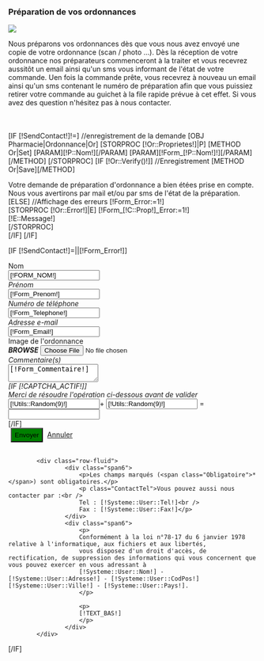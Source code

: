 <div class="block">
        <h3 class="title_block">Préparation de vos ordonnances</h3>
        <div class="block-search">
                <div class="row-fluid" style="margin-bottom:50px;">
                    <div class="span3">
                        <img src="/Skins/[!Systeme::Skin!]/img/preparatrice.jpg" class="img-responsive" />
                    </div>
                    <div class="span9">
                        <p>
                            Nous préparons vos ordonnances dès que vous nous avez envoyé une copie de votre ordonnance (scan / photo ...). Dès la réception de votre ordonnance nos préparateurs commenceront à la traiter et vous recevrez aussitôt un email ainsi qu'un sms vous informant de l'état de votre commande. Uen fois la commande prête, vous recevrez à nouveau un email ainsi qu'un sms contenant le numéro de préparation afin que vous puissiez retirer votre commande au guichet à la file rapide prévue à cet effet. Si vous avez des question n'hésitez pas à nous contacter.
                        </p>
                    </div>
                </div>


[IF [!SendContact!]!=]
    //enregistrement de la demande
    [OBJ Pharmacie|Ordonnance|Or]
    [STORPROC [!Or::Proprietes!]|P]
        [METHOD Or|Set]
            [PARAM][!P::Nom!][/PARAM]
            [PARAM][!Form_[!P::Nom!]!][/PARAM]
        [/METHOD]
    [/STORPROC]
    [IF [!Or::Verify()!]]
        //Enregistrement
        [METHOD Or|Save][/METHOD]
        <div class="alert alert-success">
            Votre demande de préparation d'ordonnance a bien étées prise en compte. Nous vous avertirons par mail et/ou par sms de l'état de la préparation.
        </div>
    [ELSE]
        //Affichage des erreurs
        [!Form_Error:=1!]
        <div class="alert alert-danger">
        [STORPROC [!Or::Error!]|E]
            [!Form_[!C::Prop!]_Error:=1!]
            <div>[!E::Message!]</div>
        [/STORPROC]
        </div>
    [/IF]
[/IF]

[IF [!SendContact!]=||[!Form_Error!]]
	    <form id="FormContact" method="post" action="/[!Lien!]" class="form-horizontal" enctype="multipart/form-data">
				    <div class="row-fluid">
						<div class="span12">
							    <div class="control-group  [IF [!Form_Nom_Error!]]error[/IF]">
									<label class="control-label" for="Form_Nom">Nom <span class="Obligatoire">*</span></label>
									<div class="controls">
										    <input type="text" id="Form_Nom" name="Form_Nom" class="input-block-level" style="text-transform:uppercase" value="[!Form_Nom!]" required/>
									</div>
							    </div>
							    <div class="control-group  [IF [!Form_Prenom_Error!]]error[/IF]">
									<label class="control-label" for="Form_Prenom">Prénom</label>
									<div class="controls">
										    <input type="text" name="Form_Prenom" class="input-block-level" value="[!Form_Prenom!]" />
									</div>
							    </div>
							    <div class="control-group [IF [!Form_Telephone_Error!]]error[/IF]">
									<label class="control-label" for="Form_Telephone">Numéro de téléphone</label>
									<div class="controls">
										    <input type="text" name="Form_Telephone" class="input-block-level"  value="[!Form_Telephone!]"/>
									</div>
							    </div>
							    <div class="control-group  [IF [!Form_Email_Error!]]error[/IF]">
									<label class="control-label" for="Form_Email">Adresse e-mail <span class="Obligatoire">*</span></label>
									<div class="controls">
										<input type="text" id="Form_Email" name="Form_Email" value="[!Form_Email!]" class="input-block-level" required/>
									</div>
							    </div>
							    <div class="control-group  [IF [!Form_Image_Error!]]error[/IF]">
									<label class="control-label" for="Form_Mail">Image de l'ordonnance <span class="Obligatoire">*</span></label>
									<div class="controls">
                                                                            <span class="exclusive btn-file">
                                                                                __BROWSE__ <input type="file" id="Form_Image" name="Form_Image" value="[!Form_Image!]" class="input-block-level" required/>
                                                                            </span>
									</div>
							    </div>
							<div class="control-group  [IF [!Form_Commentaire_Error!]]error[/IF]">
								<label class="control-label" for="Form_Commentaire">Commentaire(s)</label>
								<div class="controls">
									<textarea id="Form_Image" name="Form_Commentaire" id="Form_Commentaire" >[!Form_Commentaire!]</textarea>
								</div>
							</div>
						</div>
				    </div>
			[IF [!CAPTCHA_ACTIF!]]
				    <div class="row-fluid">
						<div class="span12">
							    <div class="control-group last [IF [!Form_Calc_Error!]]error[/IF]">
									<label class="control-label span6" for="Form_Nom">Merci de résoudre l'opération ci-dessous avant de valider <span class="Obligatoire">*</span></label>
									<div class="controls form-inline">
										    <input type="text" name="n3" id="n3" value="[!Utils::Random(9)!]" maxlength="2" readonly="readonly" class="span1"/>+
										    <input type="text" name="n4" value="[!Utils::Random(9)!]" maxlength="2" readonly="readonly" class="span1"/>
										    <span style="width:40px;text-align:center;">=</span>
										    <input type="text" name="tot2" value=""  maxlength="2" class="span1 [IF [!Calc2_Error!]]Error[/IF]" required/>
									</div>
							    </div>
						</div>
				    </div>
			[/IF]
				    <div class="row-fluid">
						<input type="hidden" name="SendContact" value="1">
						<div class="span5 offset7">
							    <button type="submit" class="button_small pull-right" style="height: 29px;margin: 0 5px;background-color: green;">Envoyer</button>
							    <a href="/[!Systeme::CurrentMenu::Url!]" class="button_small pull-right">Annuler</a>
						</div>
				    </div>	
	    </form>
	    
			<div class="row-fluid">
				    <div class="span6">
						<p>Les champs marqués (<span class="Obligatoire">*</span>) sont obligatoires.</p>
						<p class="ContactTel">Vous pouvez aussi nous contacter par :<br />
						Tel : [!Systeme::User::Tel!]<br />
						Fax : [!Systeme::User::Fax!]</p>
				    </div>
				    <div class="span6">
						<p>
						Conformément à la loi n°78-17 du 6 janvier 1978 relative à l'informatique, aux fichiers et aux libertés,
						vous disposez d'un droit d'accès, de rectification, de suppression des informations qui vous concernent que vous pouvez exercer en vous adressant à
						[!Systeme::User::Nom!] - [!Systeme::User::Adresse!] - [!Systeme::User::CodPos!] [!Systeme::User::Ville!] - [!Systeme::User::Pays!].
						</p>
	    
						<p>
						[!TEXT_BAS!]
						</p>
				    </div>
			</div>

[/IF]
            </div>
</div>
